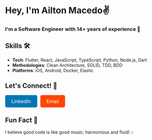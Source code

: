 # Hey, I'm Ailton Macedo✌️

### I'm a **Software Engineer** with **14+ years** of experience 🎉

## Skills 🛠️

- **Tech**: Flutter, React, JavaScript, TypeScript, Python, Node.js, Dart
- **Methodologies**: Clean Architecture, SOLID, TDD, BDD
- **Platforms**: iOS, Android, Docker, Elastic

## Let's Connect! 🤝

<div style="display: flex; gap: 10px;">
    <a href="https://www.linkedin.com/in/ailtonmacedo/" style="padding:10px 20px; font-size:16px; color:white; background-color:#0077B5; text-decoration:none; border-radius:5px;">
        <i class="fab fa-linkedin"></i> LinkedIn
    </a>
    <a href="mailto:ailtonwsb@gmail.com" style="padding:10px 20px; font-size:16px; color:white; background-color:#FF4500; text-decoration:none; border-radius:5px;">
        <i class="fas fa-envelope"></i> Email
    </a>
</div>

## Fun Fact 🎈

I believe good code is like good music: harmonious and fluid! 🎶
